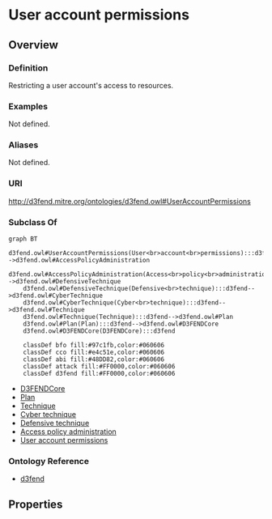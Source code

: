 # User account permissions

## Overview

### Definition
Restricting a user account's access to resources.

### Examples
Not defined.

### Aliases
Not defined.

### URI
http://d3fend.mitre.org/ontologies/d3fend.owl#UserAccountPermissions

### Subclass Of
```mermaid
graph BT
    d3fend.owl#UserAccountPermissions(User<br>account<br>permissions):::d3fend-->d3fend.owl#AccessPolicyAdministration
    d3fend.owl#AccessPolicyAdministration(Access<br>policy<br>administration):::d3fend-->d3fend.owl#DefensiveTechnique
    d3fend.owl#DefensiveTechnique(Defensive<br>technique):::d3fend-->d3fend.owl#CyberTechnique
    d3fend.owl#CyberTechnique(Cyber<br>technique):::d3fend-->d3fend.owl#Technique
    d3fend.owl#Technique(Technique):::d3fend-->d3fend.owl#Plan
    d3fend.owl#Plan(Plan):::d3fend-->d3fend.owl#D3FENDCore
    d3fend.owl#D3FENDCore(D3FENDCore):::d3fend
    
    classDef bfo fill:#97c1fb,color:#060606
    classDef cco fill:#e4c51e,color:#060606
    classDef abi fill:#48DD82,color:#060606
    classDef attack fill:#FF0000,color:#060606
    classDef d3fend fill:#FF0000,color:#060606
```

- [D3FENDCore](/docs/ontology/reference/model/D3FENDCore/D3FENDCore.md)
- [Plan](/docs/ontology/reference/model/D3FENDCore/Plan/Plan.md)
- [Technique](/docs/ontology/reference/model/D3FENDCore/Plan/Technique/Technique.md)
- [Cyber technique](/docs/ontology/reference/model/D3FENDCore/Plan/Technique/Cyber%20technique/Cyber%20technique.md)
- [Defensive technique](/docs/ontology/reference/model/D3FENDCore/Plan/Technique/Cyber%20technique/Defensive%20technique/Defensive%20technique.md)
- [Access policy administration](/docs/ontology/reference/model/D3FENDCore/Plan/Technique/Cyber%20technique/Defensive%20technique/Access%20policy%20administration/Access%20policy%20administration.md)
- [User account permissions](/docs/ontology/reference/model/D3FENDCore/Plan/Technique/Cyber%20technique/Defensive%20technique/Access%20policy%20administration/User%20account%20permissions/User%20account%20permissions.md)


### Ontology Reference
- [d3fend](http://d3fend.mitre.org/ontologies/d3fend.owl#)

## Properties
